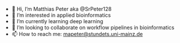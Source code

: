 - 👋 Hi, I’m Matthias Peter aka @SrPeter128
- 👀 I’m interested in applied bioinformatics 
- 🌱 I’m currently learning deep learning
- 💞️ I’m looking to collaborate on workflow pipelines in bioinformatics 
- 📫 How to reach me: mapeter@stundets.uni-mainz.de

<!---
SrPeter128/SrPeter128 is a ✨ special ✨ repository because its `README.md` (this file) appears on your GitHub profile.
You can click the Preview link to take a look at your changes.
--->
